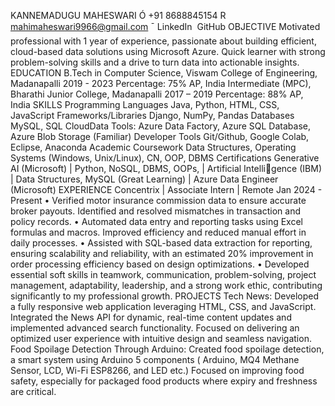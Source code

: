 KANNEMADUGU MAHESWARI
Ó
+91 8688845154 R mahimaheswari9966@gmail.com ¯ LinkedIn  GitHub
OBJECTIVE
Motivated professional with 1 year of experience, passionate about building efficient, cloud-based data solutions using
Microsoft Azure. Quick learner with strong problem-solving skills and a drive to turn data into actionable insights.
EDUCATION
B.Tech in Computer Science, Viswam College of Engineering, Madanapalli 2019 - 2023
Percentage: 75% AP, India
Intermediate (MPC), Bharathi Junior College, Madanapalli 2017 – 2019
Percentage: 88% AP, India
SKILLS
Programming Languages Java, Python, HTML, CSS, JavaScript
Frameworks/Libraries Django, NumPy, Pandas
Databases MySQL, SQL
CloudData Tools: Azure Data Factory, Azure SQL Database, Azure Blob Storage (Familiar)
Developer Tools Git/Github, Google Colab, Eclipse, Anaconda
Academic Coursework Data Structures, Operating Systems (Windows, Unix/Linux), CN, OOP, DBMS
Certifications Generative AI (Microsoft) | Python, NoSQL, DBMS, OOPs, | Artificial Intelli￾gence (IBM) | Data Structures, MySQL (Great Learning) | Azure Data Engineer
(Microsoft)
EXPERIENCE
Concentrix | Associate Intern | Remote Jan 2024 - Present
• Verified motor insurance commission data to ensure accurate broker payouts. Identified and resolved mismatches
in transaction and policy records.
• Automated data entry and reporting tasks using Excel formulas and macros. Improved efficiency and reduced
manual effort in daily processes.
• Assisted with SQL-based data extraction for reporting, ensuring scalability and reliability, with an estimated
20% improvement in order processing efficiency based on design optimizations.
• Developed essential soft skills in teamwork, communication, problem-solving, project management, adaptability,
leadership, and a strong work ethic, contributing significantly to my professional growth.
PROJECTS
Tech News: Developed a fully responsive web application leveraging HTML, CSS, and JavaScript. Integrated
the News API for dynamic, real-time content updates and implemented advanced search functionality. Focused on
delivering an optimized user experience with intuitive design and seamless navigation.
Food Spoilage Detection Through Arduino: Created food spoilage detection, a smart system using Arduino
5 components ( Arduino, MQ4 Methane Sensor, LCD, Wi-Fi ESP8266, and LED etc.) Focused on improving food
safety, especially for packaged food products where expiry and freshness are critical.
